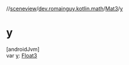 //[sceneview](../../../index.md)/[dev.romainguy.kotlin.math](../index.md)/[Mat3](index.md)/[y](y.md)

# y

[androidJvm]\
var [y](y.md): [Float3](../-float3/index.md)
